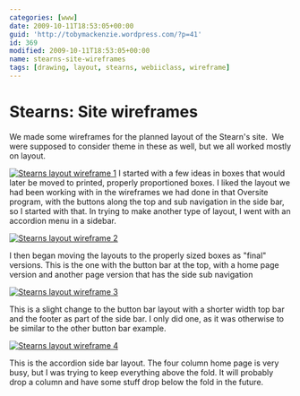 ```yaml
---
categories: [www]
date: 2009-10-11T18:53:05+00:00
guid: 'http://tobymackenzie.wordpress.com/?p=41'
id: 369
modified: 2009-10-11T18:53:05+00:00
name: stearns-site-wireframes
tags: [drawing, layout, stearns, webiiclass, wireframe]
---
```


Stearns: Site wireframes
========================

We made some wireframes for the planned layout of the Stearn's site.  We were supposed to consider theme in these as well, but we all worked mostly on layout.

[![Stearns layout wireframe 1](https://www.tobymackenzie.com/2009/10/scan00061.jpg?w=150 "Stearns layout wireframe 1")](https://www.tobymackenzie.com/2009/10/scan00061.jpg) I started with a few ideas in boxes that would later be moved to printed, properly proportioned boxes.  I liked the layout we had been working with in the wireframes we had done in that Oversite program, with the buttons along the top and sub navigation in the side bar, so I started with that.  In trying to make another type of layout, I went with an accordion menu in a sidebar.

[![Stearns layout wireframe 2](https://www.tobymackenzie.com/2009/10/scan0005.jpg?w=150 "Stearns layout wireframe 2")](https://www.tobymackenzie.com/2009/10/scan0005.jpg)

I then began moving the layouts to the properly sized boxes as "final" versions.  This is the one with the button bar at the top, with a home page version and another page version that has the side sub navigation</p>

[![Stearns layout wireframe 3](https://www.tobymackenzie.com/2009/10/scan00071.jpg?w=150 "Stearns layout wireframe 3")](https://www.tobymackenzie.com/2009/10/scan00071.jpg)

This is a slight change to the button bar layout with a shorter width top bar and the footer as part of the side bar.  I only did one, as it was otherwise to be similar to the other button bar example.</p>

[![Stearns layout wireframe 4](https://www.tobymackenzie.com/2009/10/scan0004.jpg?w=150 "Stearns layout wireframe 4")](https://www.tobymackenzie.com/2009/10/scan0004.jpg)

This is the accordion side bar layout.  The four column home page is very busy, but I was trying to keep everything above the fold.  It will probably drop a column and have some stuff drop below the fold in the future.</p>

